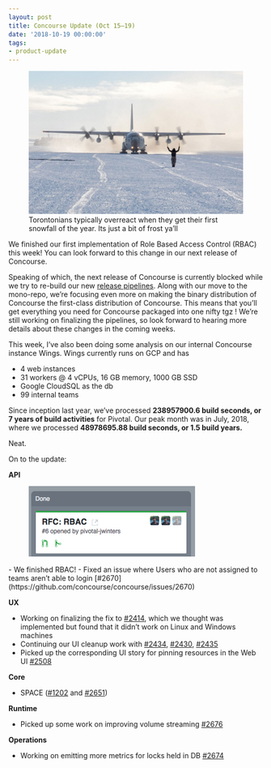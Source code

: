 ```yaml
---
layout: post
title: Concourse Update (Oct 15–19)
date: '2018-10-19 00:00:00'
tags:
- product-update
---
```


<figure class="kg-card kg-image-card kg-card-hascaption"><img src="/assets/images/downloaded_images/Concourse-Update--Oct-15-19-/1-Y05yilBhjLQKwCftw39ZVw.jpeg" class="kg-image" alt loading="lazy"><figcaption>Torontonians typically overreact when they get their first snowfall of the year. Its just a bit of frost ya’ll</figcaption></figure>

We finished our first implementation of Role Based Access Control (RBAC) this week! You can look forward to this change in our next release of Concourse.

Speaking of which, the next release of Concourse is currently blocked while we try to re-build our new [release pipelines](https://ci.concourse-ci.org/teams/main/pipelines/concourse). Along with our move to the mono-repo, we’re focusing even more on making the binary distribution of Concourse the first-class distribution of Concourse. This means that you’ll get everything you need for Concourse packaged into one nifty tgz&nbsp;! We’re still working on finalizing the pipelines, so look forward to hearing more details about these changes in the coming weeks.

This week, I’ve also been doing some analysis on our internal Concourse instance Wings. Wings currently runs on GCP and has

- 4 web instances
- 31 workers @ 4 vCPUs, 16 GB memory, 1000 GB SSD
- Google CloudSQL as the db
- 99 internal teams

Since inception last year, we’ve processed **238957900.6 build seconds, or 7 years of build activities** for Pivotal. Our peak month was in July, 2018, where we processed **48978695.88 build seconds, or 1.5 build years.**

Neat.

On to the update:

**API**

<figure class="kg-card kg-image-card"><img src="/assets/images/downloaded_images/Concourse-Update--Oct-15-19-/1-I0qcGZPL9DOugmQ6eC_xVQ.png" class="kg-image" alt loading="lazy"></figure>
- We finished RBAC!
- Fixed an issue where Users who are not assigned to teams aren’t able to login [#2670](https://github.com/concourse/concourse/issues/2670)

**UX**

- Working on finalizing the fix to [#2414](https://github.com/concourse/concourse/issues/2414), which we thought was implemented but found that it didn’t work on Linux and Windows machines
- Continuing our UI cleanup work with [#2434](https://github.com/concourse/concourse/issues/2434), [#2430](https://github.com/concourse/concourse/issues/2670), [#2435](https://github.com/concourse/concourse/issues/2435)
- Picked up the corresponding UI story for pinning resources in the Web UI [#2508](https://github.com/concourse/concourse/issues/2508)

**Core**

- SPACE ([#1202](https://github.com/concourse/concourse/issues/1202) and [#2651](https://github.com/concourse/concourse/issues/2651))

**Runtime**

- Picked up some work on improving volume streaming [#2676](https://github.com/concourse/concourse/issues/2676)

**Operations**

- Working on emitting more metrics for locks held in DB [#2674](https://github.com/concourse/concourse/issues/2674)
